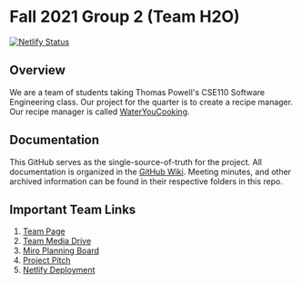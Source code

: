 # Fall 2021 Group 2 (Team H2O)
[![Netlify Status](https://api.netlify.com/api/v1/badges/e6e17e7d-0e36-4f97-80a4-e41d5fda2020/deploy-status)](https://app.netlify.com/sites/wateryoucooking/deploys)
## Overview

We are a team of students taking Thomas Powell's CSE110 Software Engineering class. Our project for the quarter is to create a recipe manager. Our recipe manager is called [WaterYouCooking](https://wateryoucooking.netlify.app/).

## Documentation

This GitHub serves as the single-source-of-truth for the project. All documentation is organized in the [GitHub Wiki](https://github.com/cse110-fa21-group2/cse110-fa21-group2/wiki). Meeting minutes, and other archived information can be found in their respective folders in this repo. 

## Important Team Links

1. [Team Page](admin/team.md)
2. [Team Media Drive](https://drive.google.com/drive/u/1/folders/0AFuPoOL2dVNLUk9PVA)
3. [Miro Planning Board](https://miro.com/app/board/o9J_lpl-XMA=/)
4. [Project Pitch](https://docs.google.com/presentation/d/11jF1oKp75DLx46tuGD6EQLSZYdLSG2OP50iHBZg_Hf0/edit?usp=sharing)
5. [Netlify Deployment](https://wateryoucooking.netlify.app/)
